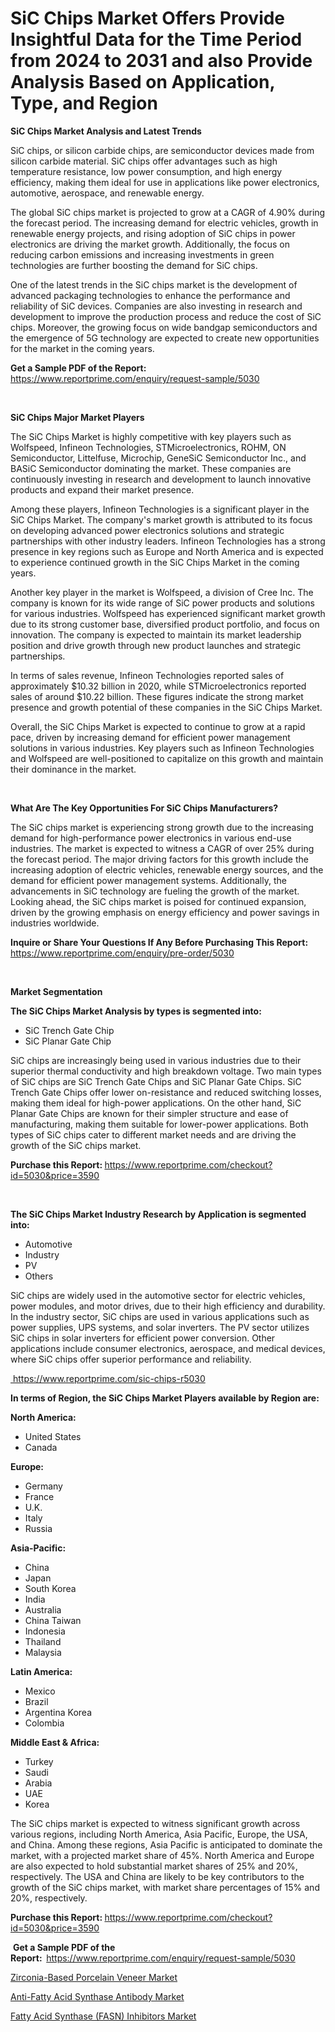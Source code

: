 <p><h1>SiC Chips Market Offers Provide Insightful Data for the Time Period from 2024 to 2031 and also Provide Analysis Based on Application, Type, and Region</h1></p><p><strong>SiC Chips Market Analysis and Latest Trends</strong></p>
<p><p>SiC chips, or silicon carbide chips, are semiconductor devices made from silicon carbide material. SiC chips offer advantages such as high temperature resistance, low power consumption, and high energy efficiency, making them ideal for use in applications like power electronics, automotive, aerospace, and renewable energy.</p><p>The global SiC chips market is projected to grow at a CAGR of 4.90% during the forecast period. The increasing demand for electric vehicles, growth in renewable energy projects, and rising adoption of SiC chips in power electronics are driving the market growth. Additionally, the focus on reducing carbon emissions and increasing investments in green technologies are further boosting the demand for SiC chips.</p><p>One of the latest trends in the SiC chips market is the development of advanced packaging technologies to enhance the performance and reliability of SiC devices. Companies are also investing in research and development to improve the production process and reduce the cost of SiC chips. Moreover, the growing focus on wide bandgap semiconductors and the emergence of 5G technology are expected to create new opportunities for the market in the coming years.</p></p>
<p><strong>Get a Sample PDF of the Report:&nbsp;</strong> <a href="https://www.reportprime.com/enquiry/request-sample/5030">https://www.reportprime.com/enquiry/request-sample/5030</a></p>
<p>&nbsp;</p>
<p><strong>SiC Chips Major Market Players</strong></p>
<p><p>The SiC Chips Market is highly competitive with key players such as Wolfspeed, Infineon Technologies, STMicroelectronics, ROHM, ON Semiconductor, Littelfuse, Microchip, GeneSiC Semiconductor Inc., and BASiC Semiconductor dominating the market. These companies are continuously investing in research and development to launch innovative products and expand their market presence.</p><p>Among these players, Infineon Technologies is a significant player in the SiC Chips Market. The company's market growth is attributed to its focus on developing advanced power electronics solutions and strategic partnerships with other industry leaders. Infineon Technologies has a strong presence in key regions such as Europe and North America and is expected to experience continued growth in the SiC Chips Market in the coming years.</p><p>Another key player in the market is Wolfspeed, a division of Cree Inc. The company is known for its wide range of SiC power products and solutions for various industries. Wolfspeed has experienced significant market growth due to its strong customer base, diversified product portfolio, and focus on innovation. The company is expected to maintain its market leadership position and drive growth through new product launches and strategic partnerships.</p><p>In terms of sales revenue, Infineon Technologies reported sales of approximately $10.32 billion in 2020, while STMicroelectronics reported sales of around $10.22 billion. These figures indicate the strong market presence and growth potential of these companies in the SiC Chips Market.</p><p>Overall, the SiC Chips Market is expected to continue to grow at a rapid pace, driven by increasing demand for efficient power management solutions in various industries. Key players such as Infineon Technologies and Wolfspeed are well-positioned to capitalize on this growth and maintain their dominance in the market.</p></p>
<p>&nbsp;</p>
<p><strong>What Are The Key Opportunities For SiC Chips Manufacturers?</strong></p>
<p><p>The SiC chips market is experiencing strong growth due to the increasing demand for high-performance power electronics in various end-use industries. The market is expected to witness a CAGR of over 25% during the forecast period. The major driving factors for this growth include the increasing adoption of electric vehicles, renewable energy sources, and the demand for efficient power management systems. Additionally, the advancements in SiC technology are fueling the growth of the market. Looking ahead, the SiC chips market is poised for continued expansion, driven by the growing emphasis on energy efficiency and power savings in industries worldwide.</p></p>
<p><strong>Inquire or Share Your Questions If Any Before Purchasing This Report:</strong> <a href="https://www.reportprime.com/enquiry/pre-order/5030">https://www.reportprime.com/enquiry/pre-order/5030</a></p>
<p>&nbsp;</p>
<p><strong>Market Segmentation</strong></p>
<p><strong>The SiC Chips Market Analysis by types is segmented into:</strong></p>
<p><ul><li>SiC Trench Gate Chip</li><li>SiC Planar Gate Chip</li></ul></p>
<p><p>SiC chips are increasingly being used in various industries due to their superior thermal conductivity and high breakdown voltage. Two main types of SiC chips are SiC Trench Gate Chips and SiC Planar Gate Chips. SiC Trench Gate Chips offer lower on-resistance and reduced switching losses, making them ideal for high-power applications. On the other hand, SiC Planar Gate Chips are known for their simpler structure and ease of manufacturing, making them suitable for lower-power applications. Both types of SiC chips cater to different market needs and are driving the growth of the SiC chips market.</p></p>
<p><strong>Purchase this Report:&nbsp;</strong><a href="https://www.reportprime.com/checkout?id=5030&price=3590">https://www.reportprime.com/checkout?id=5030&price=3590</a></p>
<p>&nbsp;</p>
<p><strong>The SiC Chips Market Industry Research by Application is segmented into:</strong></p>
<p><ul><li>Automotive</li><li>Industry</li><li>PV</li><li>Others</li></ul></p>
<p><p>SiC chips are widely used in the automotive sector for electric vehicles, power modules, and motor drives, due to their high efficiency and durability. In the industry sector, SiC chips are used in various applications such as power supplies, UPS systems, and solar inverters. The PV sector utilizes SiC chips in solar inverters for efficient power conversion. Other applications include consumer electronics, aerospace, and medical devices, where SiC chips offer superior performance and reliability.</p></p>
<p><a href="https://www.reportprime.com/sic-chips-r5030">&nbsp;https://www.reportprime.com/sic-chips-r5030</a></p>
<p><strong>In terms of Region, the SiC Chips Market Players available by Region are:</strong></p>
<p>
    <p> <strong> North America: </strong>
        <ul>
            <li>United States</li>
            <li>Canada</li>
        </ul>
        </p> 
    <p> <strong> Europe: </strong>
        <ul>
            <li>Germany</li>
            <li>France</li>
            <li>U.K.</li>
            <li>Italy</li>
            <li>Russia</li>
        </ul>
        </p> 
    <p> <strong> Asia-Pacific: </strong>
        <ul>
            <li>China</li>
            <li>Japan</li>
            <li>South Korea</li>
            <li>India</li>
            <li>Australia</li>
            <li>China Taiwan</li>
            <li>Indonesia</li>
            <li>Thailand</li>
            <li>Malaysia</li>
        </ul>
        </p> 
    <p> <strong> Latin America: </strong>
        <ul>
            <li>Mexico</li>
            <li>Brazil</li>
            <li>Argentina Korea</li>
            <li>Colombia</li>
        </ul>
        </p> 
    <p> <strong> Middle East & Africa: </strong>
        <ul>
            <li>Turkey</li>
            <li>Saudi</li>
            <li>Arabia</li>
            <li>UAE</li>
            <li>Korea</li>
        </ul>
    </p>
    </p>
<p><p>The SiC chips market is expected to witness significant growth across various regions, including North America, Asia Pacific, Europe, the USA, and China. Among these regions, Asia Pacific is anticipated to dominate the market, with a projected market share of 45%. North America and Europe are also expected to hold substantial market shares of 25% and 20%, respectively. The USA and China are likely to be key contributors to the growth of the SiC chips market, with market share percentages of 15% and 20%, respectively.</p></p>
<p><strong>Purchase this Report: </strong><a href="https://www.reportprime.com/checkout?id=5030&price=3590">https://www.reportprime.com/checkout?id=5030&price=3590</a></p>
<p>&nbsp;<strong>Get a Sample PDF of the Report:&nbsp;&nbsp;</strong><a href="https://www.reportprime.com/enquiry/request-sample/5030">https://www.reportprime.com/enquiry/request-sample/5030</a></p>
<p><strong></strong></p>
<p><p><a href="https://issuu.com/reportprime-2/docs/zirconia-based-porcelain-veneer-mar_430f94ceb21631">Zirconia-Based Porcelain Veneer Market</a></p><p><a href="https://issuu.com/reportprime-2/docs/anti-fatty-acid-synthase-antibody-market-size-2030">Anti-Fatty Acid Synthase Antibody Market</a></p><p><a href="https://issuu.com/reportprime-2/docs/fatty-acid-synthase-fasn-inhibitors-market-size-20">Fatty Acid Synthase (FASN) Inhibitors Market</a></p></p>